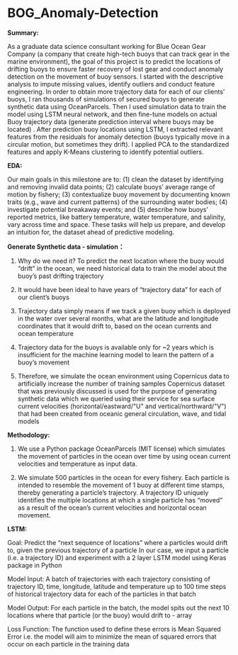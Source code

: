 # BOG_Anomaly-Detection

**Summary:**

As a graduate data science consultant working for Blue Ocean Gear Company (a company that create high-tech buoys that can track gear in the marine environment), the goal of this project is to predict the locations of drifting buoys to ensure faster recovery of lost gear and conduct anomaly detection on the movement of buoy sensors. I started with the descriptive analysis to impute missing values, identify outliers and  conduct feature engineering. In order to obtain more trajectory data for each of our clients’ buoys, I ran thousands of simulations of secured buoys to generate synthetic data using OceanParcels. Then I used simulation data to train the model using LSTM neural network, and then fine-tune models on actual Buoy trajectory data (generate prediction interval where buoys may be located) . After prediction buoy locations using LSTM, I extracted relevant features from the residuals for anomaly detection (buoys typically move in a circular motion, but sometimes they drift). I applied PCA to the standardized features and apply K-Means clustering to identify potential outliers. 

**EDA:**

Our main goals in this milestone are to: (1) clean the dataset by identifying and removing invalid data points; (2) calculate buoys’ average range of motion by fishery; (3) contextualize buoy movement by documenting known traits (e.g., wave and current patterns) of the surrounding water bodies; (4) investigate potential breakaway events; and (5) describe how buoys’ reported metrics, like battery temperature, water temperature, and salinity, vary across time and space.  These tasks will help us prepare, and develop an intuition for, the dataset ahead of predictive modeling. 



**Generate Synthetic data - simulation：**

1. Why do we need it? 
To predict the next location where the buoy would “drift” in the ocean, we need historical data to train the model about the buoy’s past drifting trajectory

2. It would have been ideal to have years of “trajectory data” for each of our client’s buoys

3. Trajectory data simply means if we track a given buoy which is deployed in the water over several months, what are the latitude and longitude coordinates that it would drift to, based on the ocean currents and ocean temperature

4. Trajectory data for the buoys is available only for ~2 years which is insufficient for the machine learning model to learn the pattern of a buoy’s movement

5. Therefore, we simulate the ocean environment using Copernicus data to artificially increase the number of training samples
Copernicus dataset that was previously discussed is used for the purpose of generating synthetic data which we queried using their service for sea surface current velocities (horizontal/eastward/"U" and vertical/northward/"V") that had been created from oceanic general circulation, wave, and tidal models

**Methodology:**

1. We use a Python package OceanParcels (MIT license) which simulates the movement of particles in the ocean over time by using ocean current velocities and temperature as input data.
   
2. We simulate 500 particles in the ocean for every fishery. Each particle is intended to resemble the movement of 1 buoy at different time stamps, thereby generating a particle’s trajectory. A trajectory ID uniquely identifies the multiple locations at which a single particle has “moved” as a result of the ocean’s current velocities and horizontal ocean movement.


**LSTM:**

Goal: Predict the “next sequence of locations” where a particles would drift to, given the previous trajectory of a particle
In our case, we input a particle (i.e. a trajectory ID) and experiment with a 2 layer LSTM model using Keras package in Python

Model Input:
A batch of trajectories with each trajectory consisting of trajectory ID, time, longitude, latitude and temperature up to 100 time steps of historical trajectory data for each of the particles in that batch

Model Output:
For each particle in the batch, the model spits out the next 10 locations where that particle (or the buoy) would drift to - array 

Loss Function:
The function used to define these errors is Mean Squared Error i.e. the model will aim to minimize the mean of squared errors that occur on each particle in the training data 
